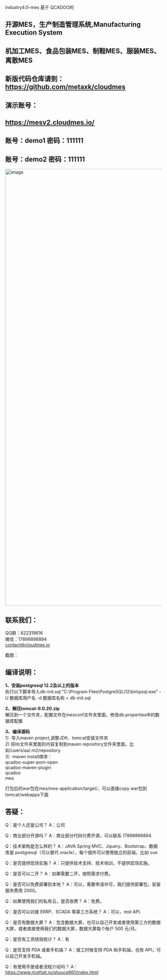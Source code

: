  industry4.0-mes 基于 QCADOO的 
## **开源MES，生产制造管理系统,Manufacturing Execution System**

## **机加工MES、食品包装MES、制鞋MES、服装MES、离散MES**

## 新版代码仓库请到：https://github.com/metaxk/cloudmes
## 演示账号：
## https://mesv2.cloudmes.io/ 
## 账号：demo1   密码：111111   
## 账号：demo2   密码：111111
<img width="1399" alt="image" src="https://github.com/ricefishtech/industry4.0-mes/assets/26316047/03e11976-aa8b-4c0f-863f-30b9bb4f7efd">




## **联系我们：** 
QQ群：622319616 \
微信：17898898894 \
contact@cloudmes.io

截图：



## **编译说明：**
**1、安装postgresql 12.2及以上的版本** \
执行以下脚本导入db-init.sql "C:\Program Files\PostgreSQL\12\bin\psql.exe" -U 数据库用户名 -d 数据库名称 < db-init.sql

**2、解压tomcat-9.0.20.zip** \
解压到一个文件夹，配置文件在mesconf文件夹里面，修改db.properties中的数据库配置

**3、编译源码** \
1）导入maven project,调整JDK、tomcat安装文件夹 \
2) 将lib文件夹里面的内容复制到maven repository文件夹里面，比如/users/aa/.m2/repository \
3）maven install顺序：\
   qcadoo-super-pom-open \
   qcadoo-maven-plugin \
   qcadoo \
   mes

打包后的war包在mes/mes-application/target/，可以直接copy war包到tomcat/webapps下面

## **答疑：**
Q：是个人还是公司？ A：公司

Q：商业部分开源吗？ A：商业部分代码付费开源，可以联系 17898898894.

Q：技术架构是怎么样的？ A：JAVA Spring MVC、Jquery、Bootstrap、数据库是 postgresql（可以替代 oracle），每个插件可以使用独立的前端，比如 vue

Q：是否提供现场实施？ A：只提供技术支持、技术培训，不提供现场实施。

Q：是否可以二开？ A：如果需要二开，按照需求付费。

Q：是否可以免费部署到本地？ A：可以，需要申请许可，我们提供部署包，安装服务费用 2000。

Q：如果使用我们的私有云，是否收费？ A：免费。

Q：是否可以对接 ERRP、SCADA 等第三方系统？ A：可以，rest API.

Q：是否有数据大屏？ A：包含数据大屏，也可以自己开发或者使用第三方的数据大屏，或者直接使用我们的数据大屏，数据大屏每个账户 500 元/月。

Q：是否有工资绩效统计？ A：有

Q：是否支持 PDA 或者手机端？ A：报工时候支持 PDA 和手机端，也有 API，可以自己开发手机端。

Q：有使用手册或者流程介绍吗？ A：https://www.ricefish.io/shouce661/index.html
